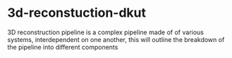 # 3d-reconstuction-dkut
3D reconstruction pipeline is a complex pipeline made of of various systems, interdependent on one another, this will outline the breakdown of the pipeline into different components
